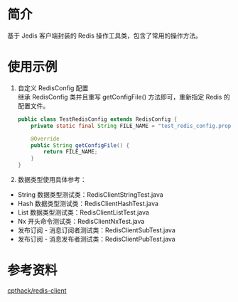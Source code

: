 # 简介
基于 Jedis 客户端封装的 Redis 操作工具类，包含了常用的操作方法。

# 使用示例
1. 自定义 RedisConfig 配置  
继承 RedisConfig 类并且重写 getConfigFile() 方法即可，重新指定 Redis 的配置文件。
    ```java
    public class TestRedisConfig extends RedisConfig {
        private static final String FILE_NAME = "test_redis_config.properties";
    
        @Override
        public String getConfigFile() {
            return FILE_NAME;
        }
    }
    ```
    
2. 数据类型使用具体参考：  
* String 数据类型测试类：RedisClientStringTest.java
* Hash 数据类型测试类：RedisClientHashTest.java
* List 数据类型测试类：RedisClientListTest.java
* Nx 开头命令测试类：RedisClientNxTest.java
* 发布订阅 - 消息订阅者测试类：RedisClientSubTest.java
* 发布订阅 - 消息发布者测试类：RedisClientPubTest.java

# 参考资料
[cpthack/redis-client](https://github.com/cpthack/redis-client)  
